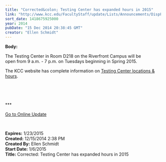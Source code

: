 ```yaml
---
title: "Corrected&colon; Testing Center has expanded hours in 2015"
link: "http://www.kcc.edu/FacultyStaff/update/Lists/Announcements/DispForm.aspx?ID=1776"
sort_date: 1418675925000
year: 2014
pubDate: "15 Dec 2014 20:38:45 GMT"
creator: "Ellen Schmidt"
---
```


<div><b>Body:</b> <div class="ExternalClass34BA05ABA51B4C9486245E0F400008F0"><p>The Testing Center in Room D218 on the Riverfront Campus will be open from 9 a.m. - 7 p.m. on Tuesdays beginning in Spring 2015. </p>
<p>The KCC website has complete information on <a href="/students/helpful/testingservices/Pages/about.aspx">Testing Center locations &amp; hours</a>.</p>
<p> </p>
<p> </p>
<p>***</p>
<p><a href="/update">Go to Online Update</a></p>
<p> </p></div></div>
<div><b>Expires:</b> 1/23/2015</div>
<div><b>Created:</b> 12/15/2014 2:38 PM</div>
<div><b>Created By:</b> Ellen Schmidt</div>
<div><b>Start Date:</b> 1/6/2015</div>
<div><b>Title:</b> Corrected: Testing Center has expanded hours in 2015</div>
